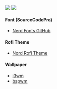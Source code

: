 ![](https://raw.githubusercontent.com/Murzchnvok/polybar-nord/master/polybar-nord.png)
![](https://raw.githubusercontent.com/Murzchnvok/polybar-nord/master/bspwm.png)

#### Font (SourceCodePro)
- [Nerd Fonts GitHub](https://github.com/ryanoasis/nerd-fonts)

#### Rofi Theme
- [Nord Rofi Theme](https://github.com/Murzchnvok/nord-rofi-theme)

#### Wallpaper
- [i3wm](https://drive.google.com/open?id=1VAz1QF7De_EI_EEqD-BI1pVrznGPFqfk)
- [bspwm](https://drive.google.com/open?id=1wsXH6lbi5PqzXkDG08Xg0yJpelQJ7gOY)
